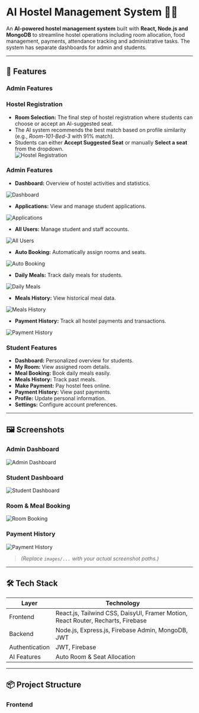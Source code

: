 # AI Hostel Management System 🏨🤖

An **AI-powered hostel management system** built with **React, Node.js and MongoDB** to streamline hostel operations including room allocation, food management, payments, attendance tracking and administrative tasks. The system has separate dashboards for admin and students.

---

## 🚀 Features
### Admin Features

### Hostel Registration
- **Room Selection:** The final step of hostel registration where students can choose or accept an AI-suggested seat.  
- The AI system recommends the best match based on profile similarity (e.g., *Room-101-Bed-3* with 91% match).  
- Students can either **Accept Suggested Seat** or manually **Select a seat** from the dropdown.  
  ![Hostel Registration](https://i.ibb.co.com/gZCY2N8n/Screenshot-2025-09-25-203220.png)


### Admin Features
- **Dashboard:** Overview of hostel activities and statistics.  
  
![Dashboard](https://i.ibb.co/9HZDqn2R/dashboard.png)

- **Applications:** View and manage student applications.  
  
![Applications](https://i.ibb.co/ksPnyhVz/application.png)

- **All Users:** Manage student and staff accounts.  
  
![All Users](https://i.ibb.co/0pfMwmK0/all-user.png)

- **Auto Booking:** Automatically assign rooms and seats.  
  
![Auto Booking](https://i.ibb.co/fY5qbLVP/auto-booking.png)

- **Daily Meals:** Track daily meals for students.  
  
![Daily Meals](https://i.ibb.co/XZsSbrHX/daily-meals.png)

- **Meals History:** View historical meal data.  
  
![Meals History](https://i.ibb.co/G38vsS9y/daily-meal-history.png)

- **Payment History:** Track all hostel payments and transactions.  

![Payment History](https://i.ibb.co/k2W6xjWr/payment.png)


### Student Features
- **Dashboard:** Personalized overview for students.  
- **My Room:** View assigned room details.  
- **Meal Booking:** Book daily meals easily.  
- **Meals History:** Track past meals.  
- **Make Payment:** Pay hostel fees online.  
- **Payment History:** View past payments.  
- **Profile:** Update personal information.  
- **Settings:** Configure account preferences.  

---

## 🖼️ Screenshots

### Admin Dashboard
![Admin Dashboard](images/admin_dashboard.png)

### Student Dashboard
![Student Dashboard](images/student_dashboard.png)

### Room & Meal Booking
![Room Booking](images/room_booking.png)

### Payment History
![Payment History](https://i.ibb.co.com/k2W6xjWr/payment.png)

> *(Replace `images/...` with your actual screenshot paths.)*

---

## 🛠️ Tech Stack

| Layer       | Technology |
|------------|------------|
| Frontend   | React.js, Tailwind CSS, DaisyUI, Framer Motion, React Router, Recharts, Firebase |
| Backend    | Node.js, Express.js, Firebase Admin, MongoDB, JWT |
| Authentication | JWT, Firebase |
| AI Features | Auto Room & Seat Allocation |

---

## 📦 Project Structure

### Frontend
